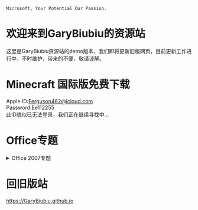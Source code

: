 `Microsoft, Your Potential Our Passion.`
# 欢迎来到GaryBiubiu的资源站

这里是GaryBiubiu资源站的demo版本，我们即将更新旧版网页，目前更新工作进行中，不时维护，带来的不便，敬请谅解。

# Minecraft 国际版免费下载
Apple ID:Ferguson462@icloud.com  
Password:Ee112255  
此ID貌似已无法登录，我们正在继续寻找中...

# Office专题
<details>
<summary>Office 2007专题</summary>
Professional 下载     

https://pan.baidu.com/s/1Idj-WJiQewWKYSqHqvnksg&shfl=sharepset
</details>

# 回旧版站
https://GaryBiubiu.github.io
